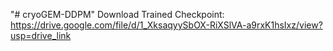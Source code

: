 "# cryoGEM-DDPM" 
Download Trained Checkpoint:
https://drive.google.com/file/d/1_XksaqyySbOX-RiXSlVA-a9rxK1hsIxz/view?usp=drive_link
